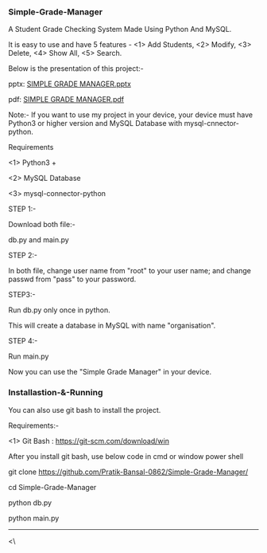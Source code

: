 ### Simple-Grade-Manager
A Student Grade Checking System Made Using Python And MySQL. 

It is easy to use and have 5 features - <1> Add Students, <2> Modify, <3> Delete, <4> Show All, <5> Search.


Below is the presentation of this project:-


pptx: [SIMPLE GRADE MANAGER.pptx](https://github.com/user-attachments/files/16579457/SIMPLE.GRADE.MANAGER.pptx)


pdf: [SIMPLE GRADE MANAGER.pdf](https://github.com/user-attachments/files/16579458/SIMPLE.GRADE.MANAGER.pdf)



Note:- If you want to use my project in your device, your device must have Python3 or higher version and MySQL Database with mysql-cnnector-python.


Requirements 

<1> Python3 +

<2> MySQL Database

<3> mysql-connector-python



STEP 1:-

Download both file:-

db.py and main.py


STEP 2:-

In both file, change user name from "root" to your user name; and change passwd from "pass" to your password.



STEP3:-

Run db.py only once in python.

This will create a database in MySQL with name "organisation".


STEP 4:-

Run main.py

Now you can use the "Simple Grade Manager" in your device.



### Installastion-&-Running
<pure>
  
You can also use git bash to install the project.

Requirements:-

<1> Git Bash : https://git-scm.com/download/win


After you install git bash, use below code in cmd or window power shell

git clone https://github.com/Pratik-Bansal-0862/Simple-Grade-Manager/

cd Simple-Grade-Manager

python db.py

python main.py

</pure>
<hr>
<\
